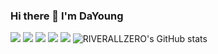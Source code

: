### Hi there 👋 I'm DaYoung 
<img src="https://img.shields.io/badge/Python-3766AB?style=flat-square&logo=Python&logoColor=white"/></a>
<img src="https://img.shields.io/badge/Html5-E34F26?style=flat-square&logo=Html5&logoColor=white"/></a>
<img src="https://img.shields.io/badge/VisualStudioCode-007ACC?style=flat-square&logo=VisualStudioCode&logoColor=white"/></a>
<img src="https://img.shields.io/badge/Windows-0078D6?style=flat-square&logo=Windows&logoColor=white"/></a>
<img src="https://img.shields.io/badge/Css3-1572B6?style=flat-square&logo=Windows&logoColor=white"/></a>
![RIVERALLZERO's GitHub stats](https://github-readme-stats.vercel.app/api?username=RIVERALLZERO&theme=vue&show_icons=true)
